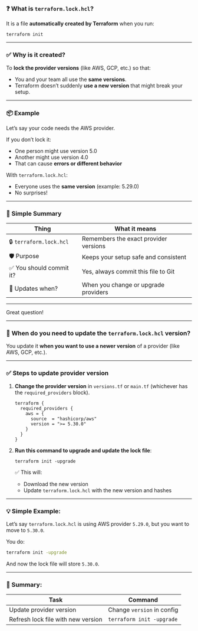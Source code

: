 
### ❓ What is `terraform.lock.hcl`?

It is a file **automatically created by Terraform** when you run:

```
terraform init
```

---

### ✅ Why is it created?

To **lock the provider versions** (like AWS, GCP, etc.) so that:

* You and your team all use the **same versions**.
* Terraform doesn’t suddenly **use a new version** that might break your setup.

---

### 📦 Example

Let’s say your code needs the AWS provider.

If you don’t lock it:

* One person might use version 5.0
* Another might use version 4.0
* That can cause **errors or different behavior**

With `terraform.lock.hcl`:

* Everyone uses the **same version** (example: 5.29.0)
* No surprises!

---

### 📌 Simple Summary

| Thing                   | What it means                         |
| ----------------------- | ------------------------------------- |
| 🔒 `terraform.lock.hcl` | Remembers the exact provider versions |
| 🛡️ Purpose             | Keeps your setup safe and consistent  |
| ✅ You should commit it? | Yes, always commit this file to Git   |
| 🔄 Updates when?        | When you change or upgrade providers  |
----
Great question!

---

### 🔄 **When do you need to update the `terraform.lock.hcl` version?**

You update it **when you want to use a newer version** of a provider (like AWS, GCP, etc.).

---

### ✅ **Steps to update provider version**

1. **Change the provider version** in `versions.tf` or `main.tf` (whichever has the `required_providers` block).

   ```hcl
   terraform {
     required_providers {
       aws = {
         source  = "hashicorp/aws"
         version = ">= 5.30.0"
       }
     }
   }
   ```

2. **Run this command to upgrade and update the lock file**:

   ```
   terraform init -upgrade
   ```

   ✅ This will:

   * Download the new version
   * Update `terraform.lock.hcl` with the new version and hashes

---

### 💡 Simple Example:

Let’s say `terraform.lock.hcl` is using AWS provider `5.29.0`, but you want to move to `5.30.0`.

You do:

```sh
terraform init -upgrade
```

And now the lock file will store `5.30.0`.

---

### 📌 Summary:

| Task                               | Command                    |
| ---------------------------------- | -------------------------- |
| Update provider version            | Change `version` in config |
| Refresh lock file with new version | `terraform init -upgrade`  |


